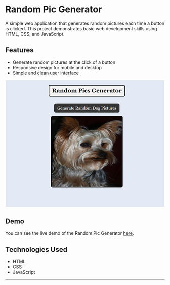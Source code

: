 # Random Pic Generator

A simple web application that generates random pictures each time a button is clicked. This project demonstrates basic web development skills using HTML, CSS, and JavaScript.

## Features

- Generate random pictures at the click of a button
- Responsive design for mobile and desktop
- Simple and clean user interface

![Preview](preview.png)

## Demo

You can see the live demo of the Random Pic Generator [here](https://hardik-techie.github.io/Random-Pic-Generator/).

## Technologies Used

- HTML
- CSS
- JavaScript

---
